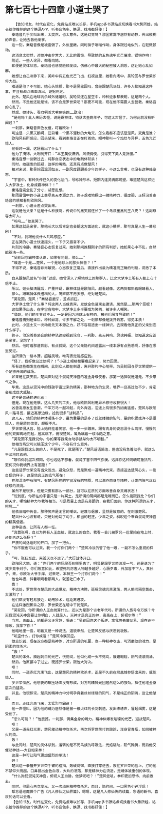 # 第七百七十四章 小道士哭了
        【告知书友，时代在变化，免费站点难以长存，手机app多书源站点切换看书大势所趋，站长给你推荐的这个换源APP，听书音色多、换源、找书都好使！】
       秦珞音几乎尖叫出来，太突然，也太意外，这是幻觉吗？那团雾霭中居然有动静，传出模糊的声音，让她去救他亲爹。
       这一刻，秦珞音像是被雷劈了，外焦里嫩，同时脑子嗡嗡作响，身体跟过电似的，在轻微颤动。
       这消息太突然，对她冲击非常大，无比的震惊，导致她的五色魂甲光芒璀璨，铿锵作响！
       附近，一些人诧异，都看向她。
       即便是灵体状态，秦珞音也感觉脸颊发烧，仿佛心中最大的秘密被人洞悉，这让她心乱如麻。
       她想让自己冷静下来，美眸中有五色光芒飞出，扫视这里，她看向场中，吴轮回与罗世荣即将大战。
       难道是他？不可能，她心头惊颤，那不是吴轮回吗，曾经跟楚风决战，许多人都知道这件事，并且有战斗画面流出，证据充足。
       此外，楚风在地球坑杀域外诸雄时，吴轮回还在星空中，种种迹象都表明，这是两个人。
       然而，不是他还能是谁，该不会是罗世荣吧？那更不可能，现在他不需要人去营救，秦珞音的心乱了。
       然后，她转头，看向咧着大嘴在笑的……欧冶！
       “是他吗？此人来历古怪，说是霸神体，钧驮古圣晚年子，可这太古怪了，为何此前没有听闻过？”
       一刹那，秦珞音面色发僵，盯着欧冶！
       可这是一头黑天鹅啊，还背着一个黑不溜秋的大龟壳，怎么看都不应该是楚风，究竟是谁？
       欧阳风有所感应，回头望来，看到秦珞音正在盯着他，眼神那叫一个灿烂与异样，五色光芒惊人。
       他顿时一凛，这妞看出了什么？
       他为了掩饰，大咧咧开口：“本王英俊潇洒，风流倜傥，引得天下美人竞折腰。”
       秦珞音想一剑劈过去，将那自恋状态中的龟鹅体斩杀！
       同时，她越发的狐疑，这样的嘴贱，还真有点像楚风！
       相对来说，那吴轮回温润如玉，一副风度翩翩美少年的样子，不这么贫嘴，也没有这种贱姿态。
       “宇宙中，有种失传已久的变化法门，号称神形术，短期内连灵魂都可塑，难道楚风这样进入大梦净土，化身成霸神体？！”
       秦珞音完全乱了分寸，胡思乱想。
       那团雾霭中的小道士费尽先天本源之力，终于艰难地探出一缕精神力，很虚弱，正好沿着秦珞音的感知看到欧阳风。
       一刹那，小道士差点哭出来。
       这就是他父亲？这是什么种族啊，传说中的黑天鹅还长了一个乌漆墨黑的王八壳？！这副尊容太吓人。
       “呜呜……”他真哭了。
       如果这就是亲爹，那他长大以后肯定也会朝这方面进化，就这小模样，那可真是人生一幕悲剧！
       “不对，我跟他没什么共鸣感应。”
       正在哭的小道士快速摇头，一下子又振奋不少。
       片刻的冷静，秦珞音心态恢复过来，她刹那间推翻刚才的所有判断，她如果心中不乱，自然能辨清一些。
       “吴轮回与霸神体认识，如果有问题，那么……”
       “难道一个是……楚风，一个是地球上的那头神兽？！”
       不得不说，秦珞音非常敏锐，心态恢复正常后，直接作出最为精准而正确的判断，洞悉了本质。
       自从跟楚风莫名“纠缠”过后，她曾深入了解地球上的那群人，比之大梦净土所有人都上心十倍不止。
       所以，她头脑清醒后，严重怀疑，霸神体就是欧阳风，越看越像，这两货都斜着眼睛看人。
       那么，跟霸神体做搭档的人，简直都不用多想，绝对是楚风。
       “吴轮回，楚风！”秦珞音磨牙，差点抓狂。
       大梦净土做了什么事？将这两人当成贵宾，发放金色请柬去邀请，居然是……那两个恶棍！
       这如果传出去，在宇宙各地中，大梦净土多半要成为笑柄，被许多人嘲笑。
       “骨龄，他们的年岁对不上，一定是因为地球上有神药，被他们服食导致的！”
       秦珞音猜到是谁后，种种异常、许多不解之处，一刹那都像是拨开云雾，得见本质！
       此时，小道士又一次动用先天本源之力，好不容易透出一缕神识，去观看他真正的父亲到底什么样子。
       终于，他沿着秦珞音的精神轨迹窥视到轮廓，一刹那，先天共鸣，灵魂共振，他知道这应该是亲爹，没跑了！
       然后，他盯着那道背影，有点狐疑，这个父亲隐约间透露出一缕本源有点熟悉啊，好像在哪里见过。
       这所谓的一缕本源，超越灵魂，唯有直觉能感应到。
       “怪了，我好像见过他啊？！”小道士眼睛都要瞪起来了，努力回思。
       所有这些都发生在瞬间，此刻众人都在倒退，离开那片中心地带，为吴轮回与罗世荣提供一个足够开阔的战场。
       如果是在数天前，楚风面对这个混沌天神宫的准金身级使者，那第一选择就是退走，不会意气之争。
       毕竟，这是从混沌中的残破宇宙过来的精英，那种地方的生灵，境界一旦高过他不少，肯定会形成巨大威胁。
       这不是普通的进化者！
       但是，现在他无惧，这么几天的工夫，他与欧阳风利用异术修行收获很大！
       凶兽高原发生兽潮，千军万马一起冲起，向外奔逃，沿途上有很多的凶禽猛兽，楚风与欧阳风一路寻觅，接近高原边缘，捡到很多“战利品”。
       这几天，他们的精神体凝练不少，最为重要的是多了丝丝缕缕的阳气，量的积累或许不是很惊人，但是质的改变，却很不凡。
       罗世荣很从容，脸上始终挂着笑容，他一步一步踱来，跟有肉身的姿态没什么两样，慢慢的他的双脚离地而起，居高临下，俯视楚风，嘴角噙着一缕冷酷之意。
       “吴轮回不是我说你，你如果等我亲自动手擒杀你太不明智。”
       他相当笃定可以镇压这个少年，不会有什么意外。
       “凡是跟我这么装的人，不是死了，就是残了。”楚风话语简洁，但也没有急着动手，就这么平淡地盯着他。
       “哪怕你我层次相同，你也远远不够看，混沌宇宙中阳气弥漫，远非你这种阴魂可抵抗的，更何况你我境界上有差距！”
       这些话罗世荣没有当众说出，避免众怒，而是聚成一道精神光束，直接送达楚风心头，一副自信的样子，这是他真正的底气所在！
       在那混沌中有阳气，有楚风所在的宇宙没有的物质，可以滋养肉身与精神，让体内阳气丝丝缕缕的流淌。
       虽然不是很多，但是只要有那么一部分，就可以在质的方面改善自身灵魂状态！
       “说到底，你所在的宇宙只是一片冥土，是所谓的阴间都是鬼魂而已，怎么能跟我比？你们的天才，哪怕精神力与我等相当，可是质量上也是有差距的，在我们面前，你这种所谓的天才，呵呵……”
       他依旧暗中传音，那种笑声是无言的嘲讽，轻蔑与倨傲，显然是故意的，在刺激楚风。
       楚风什么也没有说，只是对他勾了勾手，相当的轻狂，少年之姿，斜睨这个来自混沌天神宫的精英使者。
       这种姿态，让所有人都一怔。
       “真嚣张啊，自以为拥有人王血统，就这么的自负，我看一会儿被罗兄一巴掌拍在地上时，还能否这么张扬？”
       尸族的阎洛适时的开口，加了一把火。
       “你不服也可以过来，我一个打你们两个！”楚风冷淡的瞥了他一眼，一副不怎么重视的样子。
       “呵，张狂至此，离毁灭也不远了。”大衍战体开口。
       欧阳风大怒，道：“你们两个的屁股歪到哪里去了，明显是跟罗世荣沆瀣一气，还是说为了减少竞争对手，你们故意如此，希望死的厉害人物越多越好，心肠歹毒，外加容不下人，真孙子。来，你欧冶大爷手痒，过来吧，本神王一个打你们两个！”
       他也叫板，斜着眼睛看那两人，就差吐口水了。
       轰！
       不远处，罗世荣与楚风的大战爆发，精神力沸腾，斑斓灵魂光束激荡，两人瞬间隔空轰击，太激烈了！
       他们都没有轻易接近，动用妙术，远距离进攻。
       在这样激烈厮杀之际，罗世荣还在暗中干扰楚风。
       “吴轮回，你所谓的人王血统算什么，还以为是那个古老年代吗，所谓的人族号令万族？今天我混沌天神宫要让你明白，人就是人，天神才是真正的神，高高在上，俯视尔等！”
       当然，表面上，他却是义正言辞，喝道：“吴轮回你这个叛逆，拿我等去做交易，现在还不悔改，我拿下你！”
       他暗地里一套，明着又是一种说法，道貌岸然，让楚风反感与厌恶到极致。
       “叽歪什么，打你成渣！”楚风冷漠回应。
       他意识到，现在双方都是精神体，对方所谓的叽歪，也一种精神攻击，可消磨他的魂力，是阴柔的攻杀术。
       “轰！”
       楚风的体外，腾起刺目的光芒，恍惚间，他似化成一头不死鸟，展翅翱翔，阳气滚滚而涌。
       然后，他直接冲了过去，硬撼罗世荣，跟他大对决。
       哧！
       同时，一道赤红光束飞出，这是楚风的精神攻杀术，正是不久前在炽凰城参悟出来的，威能惊人。
       罗世荣愕然，他想要的碾压场面没有形成，对方的精神光团居然这么的强劲，挡住他准金身层次的猛攻。
       并且，他很惊诧，楚风的精神力中分明孕育着丝丝缕缕的阳气，不是纯正的阴魂，这让他皱眉。
       而且，赤红光束飞来，太猛烈与霸道！
       他一声怪叫，因为他的魂力居然像是被一根火红的长剑刺透，发出哧哧声，冒起烟雾，这是受创了。
       “怎么可能？！”他震撼，一刹那，调集全身的魂力，精神体爆发璀璨的光芒，迎战楚风。
       哧！
       又是一道赤红光束，楚风催动精神攻杀术，再次将罗世荣打的踉跄，浑身冒青烟，如同被神火灼烧。
       轰！
       与此同时，楚风的灵体杀到，运转的是不死鸟族的呼吸法，光焰跳动，阳气腾腾，而后他又催动神技——大日如来拳！
       这是一种可让阳气更加盛烈的拳法！
       砰！
       楚风这一拳撞开罗世荣手臂的格挡，轰破防御，直接打穿进去，轰在罗世荣的脸上，打的他不禁仰头而起，口鼻冒出金色血液，大片的洒落，那是精神力在流逝，是魂体被重创的体现。
       “什么狗屁混沌天神宫，俯视人王血脉，做梦呢吧？！”楚风低吼，拳印更加恐怖，向前轰去。
       同时，他眉心再次发光，又一次动用精神攻杀术，而且，隐约间，一口黑色小钟浮现！
       帮忘语老魔做个广告《凡人修仙之仙界篇》，嗯嗯，这是凡人修仙传的续篇，忘语的新书，喜欢的话可以去看。
       【告知书友，时代在变化，免费站点难以长存，手机app多书源站点切换看书大势所趋，站长给你推荐的这个换源APP，听书音色多、换源、找书都好使！】